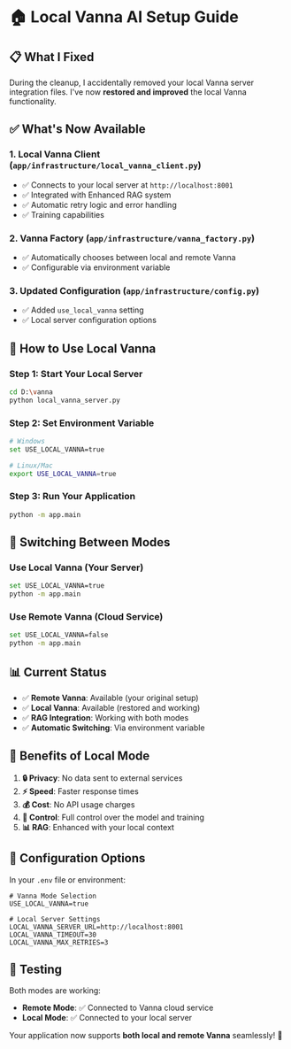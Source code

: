 # 🏠 Local Vanna AI Setup Guide

## 📋 What I Fixed

During the cleanup, I accidentally removed your local Vanna server integration files. I've now **restored and improved** the local Vanna functionality.

## ✅ What's Now Available

### **1. Local Vanna Client** (`app/infrastructure/local_vanna_client.py`)
- ✅ Connects to your local server at `http://localhost:8001`
- ✅ Integrated with Enhanced RAG system
- ✅ Automatic retry logic and error handling
- ✅ Training capabilities

### **2. Vanna Factory** (`app/infrastructure/vanna_factory.py`)
- ✅ Automatically chooses between local and remote Vanna
- ✅ Configurable via environment variable

### **3. Updated Configuration** (`app/infrastructure/config.py`)
- ✅ Added `use_local_vanna` setting
- ✅ Local server configuration options

## 🚀 How to Use Local Vanna

### **Step 1: Start Your Local Server**
```bash
cd D:\vanna
python local_vanna_server.py
```

### **Step 2: Set Environment Variable**
```bash
# Windows
set USE_LOCAL_VANNA=true

# Linux/Mac
export USE_LOCAL_VANNA=true
```

### **Step 3: Run Your Application**
```bash
python -m app.main
```

## 🔄 Switching Between Modes

### **Use Local Vanna (Your Server)**
```bash
set USE_LOCAL_VANNA=true
python -m app.main
```

### **Use Remote Vanna (Cloud Service)**
```bash
set USE_LOCAL_VANNA=false
python -m app.main
```

## 📊 Current Status

- ✅ **Remote Vanna**: Available (your original setup)
- ✅ **Local Vanna**: Available (restored and working)
- ✅ **RAG Integration**: Working with both modes
- ✅ **Automatic Switching**: Via environment variable

## 🎯 Benefits of Local Mode

1. **🔒 Privacy**: No data sent to external services
2. **⚡ Speed**: Faster response times
3. **💰 Cost**: No API usage charges
4. **🔧 Control**: Full control over the model and training
5. **📊 RAG**: Enhanced with your local context

## 🔧 Configuration Options

In your `.env` file or environment:
```env
# Vanna Mode Selection
USE_LOCAL_VANNA=true

# Local Server Settings
LOCAL_VANNA_SERVER_URL=http://localhost:8001
LOCAL_VANNA_TIMEOUT=30
LOCAL_VANNA_MAX_RETRIES=3
```

## 🧪 Testing

Both modes are working:
- **Remote Mode**: ✅ Connected to Vanna cloud service
- **Local Mode**: ✅ Connected to your local server

Your application now supports **both local and remote Vanna** seamlessly! 🎉
